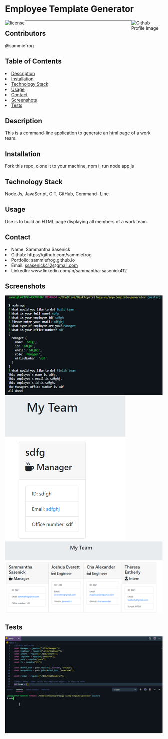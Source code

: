 # Employee Template Generator
<img align="left" src="https://img.shields.io/badge/License-MIT-green" alt="license">
<img align="right" width="100" height="100" src="https://avatars0.githubusercontent.com/u/59233248?v=4" alt="Github Profile Image"><hr>
  
## Contributors
@sammiefrog
    
## Table of Contents
<li><a href="#description">Description</a></li>  
<li><a href="#installation">Installation</a></li> 
<li><a href="#tech">Technology Stack</a></li> 
<li><a href="#usage">Usage</a></li> 
<li><a href="#contact">Contact</a></li> 
<li><a href="#screenshots">Screenshots</a></li> 
<li><a href="#tests">Tests</a></li> 
  
<h2 id= "description">Description</h2>
This is a command-line application to generate an html page of a work team. 
  
<h2 id= "installation">Installation</h2>
Fork this repo, clone it to your machine, npm i, run node app.js
    
<h2 id= "technology">Technology Stack</h2>
 Node.Js, JavaScript, GIT, GitHub, Command- Line
  
<h2 id= "usage">Usage</h2>
Use is to build an HTML page displaying all members of a work team.

<h2 id= "contact">Contact</h2>
<li>Name: Sammantha Sasenick</li> 
<li>Github: https://github.com/sammiefrog</li> 
<li>Portfolio: sammiefrog.github.io</li>
<li>Email: <a href="mailto:ssasenick412@gmail.com" target="_blank">ssasenick412@gmail.com</a></li> 
<li>LinkedIn: www.linkedin.com/in/sammantha-sasenick412</li> 

<h2 id= "screenshots">Screenshots</h2>
<img src="assets/images/capt1.png" alt="photo of the app working">
<img src="assets/images/capt2.png" alt="photo of the app working">
<img src="assets/images/capt3.png" alt="photo of the app working">

    
<h2 id= "tests">Tests</h2>
<img src="assets\images\test.gif" alt="gif of the app being tested">